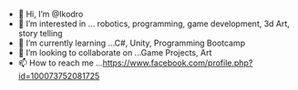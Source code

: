 - 👋 Hi, I’m @Ikodro
- 👀 I’m interested in ... robotics, programming, game development, 3d Art, story telling
- 🌱 I’m currently learning ...C#, Unity, Programming Bootcamp
- 💞️ I’m looking to collaborate on ...Game Projects, Art
- 📫 How to reach me ...https://www.facebook.com/profile.php?id=100073752081725

<!---
Ikodro/Ikodro is a ✨ special ✨ repository because its `README.md` (this file) appears on your GitHub profile.
You can click the Preview link to take a look at your changes.
--->
